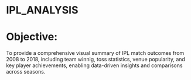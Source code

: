 # IPL_ANALYSIS

# Objective:
To provide a comprehensive visual summary of IPL match outcomes from 2008 to 2018, including team winnig, toss statistics, venue popularity, and key player achievements, enabling data-driven insights and comparisons across seasons.
